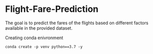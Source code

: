 # Flight-Fare-Prediction
The goal is to predict the fares of the flights based on different factors available in the provided dataset.

Creating conda enivronment
```
conda create -p venv python==3.7 -y
```